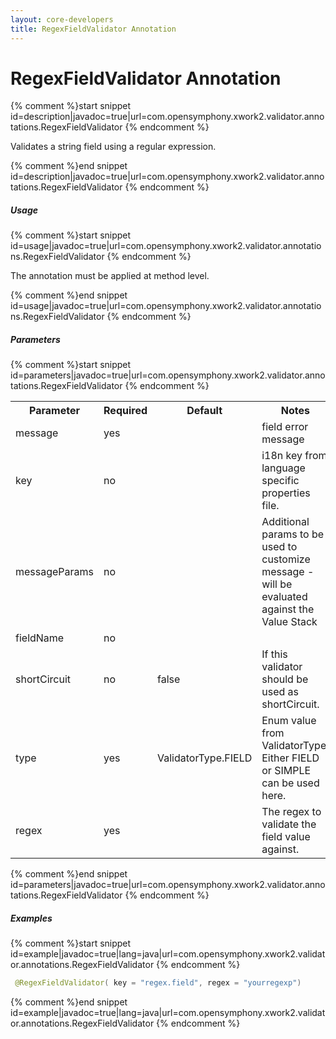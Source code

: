 ```yaml
---
layout: core-developers
title: RegexFieldValidator Annotation
---
```


# RegexFieldValidator Annotation



{% comment %}start snippet id=description|javadoc=true|url=com.opensymphony.xwork2.validator.annotations.RegexFieldValidator {% endcomment %}
<p> Validates a string field using a regular expression.
</p>
{% comment %}end snippet id=description|javadoc=true|url=com.opensymphony.xwork2.validator.annotations.RegexFieldValidator {% endcomment %}

##### Usage



{% comment %}start snippet id=usage|javadoc=true|url=com.opensymphony.xwork2.validator.annotations.RegexFieldValidator {% endcomment %}
<p> <p>The annotation must be applied at method level.</p>
</p>
{% comment %}end snippet id=usage|javadoc=true|url=com.opensymphony.xwork2.validator.annotations.RegexFieldValidator {% endcomment %}

##### Parameters



{% comment %}start snippet id=parameters|javadoc=true|url=com.opensymphony.xwork2.validator.annotations.RegexFieldValidator {% endcomment %}
<p> <table class='confluenceTable' summary=''>
 <tr>
 <th class='confluenceTh'> Parameter </th>
 <th class='confluenceTh'> Required </th>
 <th class='confluenceTh'> Default </th>
 <th class='confluenceTh'> Notes </th>
 </tr>
 <tr>
 <td class='confluenceTd'>message</td>
 <td class='confluenceTd'>yes</td>
 <td class='confluenceTd'>&nbsp;</td>
 <td class='confluenceTd'>field error message</td>
 </tr>
 <tr>
 <td class='confluenceTd'>key</td>
 <td class='confluenceTd'>no</td>
 <td class='confluenceTd'>&nbsp;</td>
 <td class='confluenceTd'>i18n key from language specific properties file.</td>
 </tr>
 <tr>
 <td class='confluenceTd'>messageParams</td>
 <td class='confluenceTd'>no</td>
 <td class='confluenceTd'>&nbsp;</td>
 <td class='confluenceTd'>Additional params to be used to customize message - will be evaluated against the Value Stack</td>
 </tr>
 <tr>
 <td class='confluenceTd'>fieldName</td>
 <td class='confluenceTd'>no</td>
 <td class='confluenceTd'>&nbsp;</td>
 <td class='confluenceTd'>&nbsp;</td>
 </tr>
 <tr>
 <td class='confluenceTd'>shortCircuit</td>
 <td class='confluenceTd'>no</td>
 <td class='confluenceTd'>false</td>
 <td class='confluenceTd'>If this validator should be used as shortCircuit.</td>
 </tr>
 <tr>
 <td class='confluenceTd'>type</td>
 <td class='confluenceTd'>yes</td>
 <td class='confluenceTd'>ValidatorType.FIELD</td>
 <td class='confluenceTd'>Enum value from ValidatorType. Either FIELD or SIMPLE can be used here.</td>
 </tr>
 <tr>
 <td class='confluenceTd'>regex</td>
 <td class='confluenceTd'>yes</td>
 <td class='confluenceTd'>&nbsp;</td>
 <td class='confluenceTd'>The regex to validate the field value against.</td>
 </tr>
 </table>
</p>
{% comment %}end snippet id=parameters|javadoc=true|url=com.opensymphony.xwork2.validator.annotations.RegexFieldValidator {% endcomment %}

##### Examples



{% comment %}start snippet id=example|javadoc=true|lang=java|url=com.opensymphony.xwork2.validator.annotations.RegexFieldValidator {% endcomment %}

```java
 @RegexFieldValidator( key = "regex.field", regex = "yourregexp")

```

{% comment %}end snippet id=example|javadoc=true|lang=java|url=com.opensymphony.xwork2.validator.annotations.RegexFieldValidator {% endcomment %}
